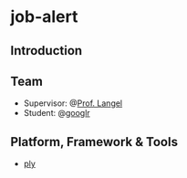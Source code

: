 # job-alert
## Introduction

## Team
* Supervisor: @[Prof. Langel](https://github.com/blangel)
* Student: @[googlr](https://github.com/googlr)

## Platform, Framework & Tools
* [ply](https://github.com/blangel/ply)
